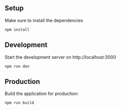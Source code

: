 ## Setup

Make sure to install the dependencies

```
npm install
```

## Development

Start the development server on http://localhost:3000

```
npm run dev
```

## Production

Build the application for production:

```
npm run build
```
